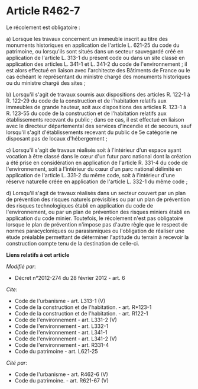 # Article R462-7

Le récolement est obligatoire : 

a) Lorsque les travaux concernent un immeuble inscrit au titre des monuments historiques en application de l'article L.
621-25 du code du patrimoine, ou lorsqu'ils sont situés dans un secteur sauvegardé créé en application de l'article L. 313-1
du présent code ou dans un site classé en application des articles L. 341-1 et L. 341-2 du code de l'environnement ; il est
alors effectué en liaison avec l'architecte des Bâtiments de France ou le cas échéant le représentant du ministre chargé des
monuments historiques ou du ministre chargé des sites ; 

b) Lorsqu'il s'agit de travaux soumis aux dispositions des articles R. 122-1 à R. 122-29 du code de la construction et de
l'habitation relatifs aux immeubles de grande hauteur, soit aux dispositions des articles R. 123-1 à R. 123-55 du code de la
construction et de l'habitation relatifs aux établissements recevant du public ; dans ce cas, il est effectué en liaison avec
le directeur départemental des services d'incendie et de secours, sauf lorsqu'il s'agit d'établissements recevant du public
de 5e catégorie ne disposant pas de locaux d'hébergement ; 

c) Lorsqu'il s'agit de travaux réalisés soit à l'intérieur d'un espace ayant vocation à être classé dans le cœur d'un futur
parc national dont la création a été prise en considération en application de l'article R. 331-4 du code de l'environnement,
soit à l'intérieur du cœur d'un parc national délimité en application de l'article L. 331-2 du même code, soit à l'intérieur
d'une réserve naturelle créée en application de l'article L. 332-1 du même code ; 

d) Lorsqu'il s'agit de travaux réalisés dans un secteur couvert par un plan de prévention des risques naturels prévisibles ou
par un plan de prévention des risques technologiques établi en application du code de l'environnement, ou par un plan de
prévention des risques miniers établi en application du code minier. Toutefois, le récolement n'est pas obligatoire lorsque
le plan de prévention n'impose pas d'autre règle que le respect de normes paracycloniques ou parasismiques ou l'obligation de
réaliser une étude préalable permettant de déterminer l'aptitude du terrain à recevoir la construction compte tenu de la
destination de celle-ci.

**Liens relatifs à cet article**

_Modifié par_:

  - Décret n°2012-274 du 28 février 2012 - art. 6

_Cite_:

  - Code de l'urbanisme - art. L313-1 (V)
  - Code de la construction et de l'habitation. - art. R*123-1
  - Code de la construction et de l'habitation. - art. R122-1
  - Code de l'environnement - art. L331-2 (V)
  - Code de l'environnement - art. L332-1
  - Code de l'environnement - art. L341-1
  - Code de l'environnement - art. L341-2 (V)
  - Code de l'environnement - art. R331-4
  - Code du patrimoine - art. L621-25

_Cité par_:

  - Code de l'urbanisme - art. R462-6 (V)
  - Code du patrimoine. - art. R621-67 (V)
